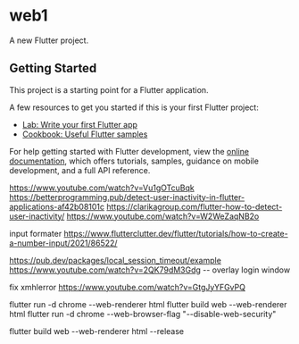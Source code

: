 # web1

A new Flutter project.

## Getting Started

This project is a starting point for a Flutter application.

A few resources to get you started if this is your first Flutter project:

- [Lab: Write your first Flutter app](https://docs.flutter.dev/get-started/codelab)
- [Cookbook: Useful Flutter samples](https://docs.flutter.dev/cookbook)

For help getting started with Flutter development, view the
[online documentation](https://docs.flutter.dev/), which offers tutorials,
samples, guidance on mobile development, and a full API reference.


https://www.youtube.com/watch?v=Vu1gOTcuBqk
https://betterprogramming.pub/detect-user-inactivity-in-flutter-applications-af42b08101c
https://clarikagroup.com/flutter-how-to-detect-user-inactivity/
https://www.youtube.com/watch?v=W2WeZaqNB2o

input formater
https://www.flutterclutter.dev/flutter/tutorials/how-to-create-a-number-input/2021/86522/

https://pub.dev/packages/local_session_timeout/example
https://www.youtube.com/watch?v=2QK79dM3Gdg -- overlay login window

fix xmhlerror
https://www.youtube.com/watch?v=GtgJyYFGvPQ


flutter run -d chrome --web-renderer html
flutter build web --web-renderer html
flutter run -d chrome --web-browser-flag "--disable-web-security"

flutter build web --web-renderer html --release